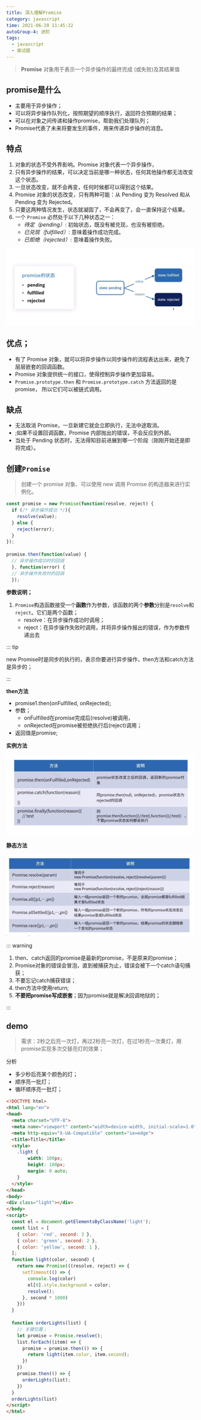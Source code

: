 ```yaml
---
title: 深入理解Promise
category: javascript
time: 2021-06-20 11:45:22
autoGroup-4: 进阶
tags:
  - javascript
  - 面试题
---
```


> **Promise** 对象用于表示一个异步操作的最终完成 (或失败)及其结果值

## promise是什么

- 主要用于异步操作；
- 可以将异步操作队列化，按照期望的顺序执行，返回符合预期的结果；
- 可以在对象之间传递和操作promise，帮助我们处理队列；
- Promise代表了未来将要发生的事件，用来传递异步操作的消息。

## 特点

1. 对象的状态不受外界影响。Promise 对象代表一个异步操作，
2. 只有异步操作的结果，可以决定当前是哪一种状态，任何其他操作都无法改变这个状态。
3. 一旦状态改变，就不会再变，任何时候都可以得到这个结果。
4. Promise 对象的状态改变，只有两种可能：从 Pending 变为 Resolved 和从 Pending 变为 Rejected。
5. 只要这两种情况发生，状态就凝固了，不会再变了，会一直保持这个结果。
6. 一个 `Promise` 必然处于以下几种状态之一：
   - *待定（pending）*: 初始状态，既没有被兑现，也没有被拒绝。
   - *已兑现（fulfilled）*: 意味着操作成功完成。
   - *已拒绝（rejected）*: 意味着操作失败。

![image-20210620115104588](assets/image-20210620115104588.png)

## 优点；

- 有了 Promise 对象，就可以将异步操作以同步操作的流程表达出来，避免了层层嵌套的回调函数。
- Promise 对象提供统一的接口，使得控制异步操作更加容易。
- `Promise.prototype.then` 和 `Promise.prototype.catch` 方法返回的是 promise， 所以它们可以被链式调用。

## 缺点

- 无法取消 Promise，一旦新建它就会立即执行，无法中途取消。
- ;如果不设置回调函数，Promise 内部抛出的错误，不会反应到外部。
- 当处于 Pending 状态时，无法得知目前进展到哪一个阶段（刚刚开始还是即将完成）。

## 创建`Promise `

> 创建一个 promise 对象、可以使用 new 调用 Promise 的构造器来进行实例化。

```javascript
const promise = new Promise(function(resolve, reject) {
  if (/* 异步操作成功 */){
    resolve(value);
  } else {
    reject(error);
  }
});

promise.then(function(value) {
  // 异步操作成功时的回调
  }, function(error) {
  // 异步操作失败时的回调
  });

```

**参数说明；**

1. `Promise`构造函数接受一个**函数**作为参数，该函数的两个**参数**分别是`resolve`和`reject`。它们是两个函数；
   - resolve：在异步操作成功时调用；
   - reject：在异步操作失败时调用，并将异步操作报出的错误，作为参数传递出去

::: tip 

new Promise时是同步的执行的，表示你要进行异步操作，then方法和catch方法是异步的；

:::

**then方法**

- promise1.then(onFulfilled, onRejected);
- 参数；
  - onFulfilled在promise完成后(resolve)被调用，
  - onRejected在promise被拒绝执行后(reject)调用；
- 返回值是promise;

**实例方法**

![image-20210620160727935](assets/image-20210620160727935.png)

**静态方法**

![image-20210620152408590](assets/image-20210620152408590.png)

::: warning 

1. then、catch返回的promise是最新的promise，不是原来的promise；
2. Promise对象的错误会冒泡，直到被捕获为止，错误会被下一个catch语句捕获；
3. 不要忘记catch捕获错误；
4. then方法中使用return;
5. **不要把promise写成嵌套**；因为promise就是解决回调地狱的；

:::

## demo

> 需求：2秒之后亮一次灯，再过2秒亮一次灯，在过1秒亮一次黄灯，用promise实现多次交替亮灯的效果；

分析

- 多少秒后亮某个颜色的灯；
- 顺序亮一批灯；
- 循环顺序亮一批灯；

```html
<!DOCTYPE html>
<html lang="en">
<head>
  <meta charset="UTF-8">
  <meta name="viewport" content="width=device-width, initial-scale=1.0">
  <meta http-equiv="X-UA-Compatible" content="ie=edge">
  <title>Title</title>
  <style>
    .light {
        width: 100px;
        height: 100px;
        margin: 0 auto;
    }
  </style>
</head>
<body>
<div class="light"></div>
</body>
<script>
  const el = document.getElementsByClassName('light');
  const list = [
    { color: 'red', second: 3 },
    { color: 'green', second: 2 },
    { color: 'yellow', second: 1 },
  ];
  function light(color, second) {
    return new Promise(((resolve, reject) => {
      setTimeout(() => {
        console.log(color)
        el[0].style.background = color;
        resolve();
      }, second * 1000)
    }))
  }

  function orderLights(list) {
    // 关键位置；
    let promise = Promise.resolve();
    list.forEach((item) => {
      promise = promise.then(() => {
        return light(item.color, item.second);
      })
    })
    promise.then(() => {
      orderLights(list);
    })
  }
  orderLights(list)
</script>
</html>
```

